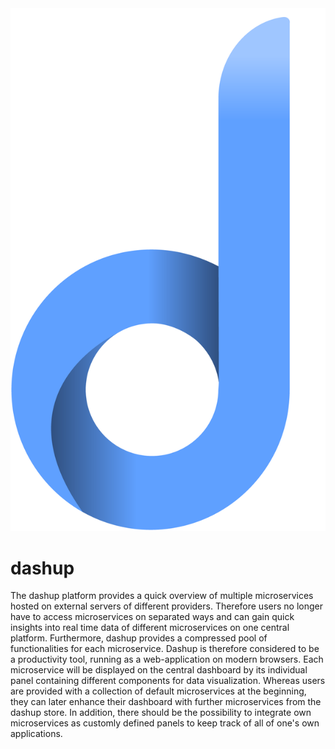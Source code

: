<img src="./images/logo/dashup_official.png" alt="official logo" />

# dashup
The dashup platform provides a quick overview of multiple microservices hosted on 
external servers of different providers. Therefore users no longer have to access 
microservices on separated ways and can gain quick insights into real time data of 
different microservices on one central platform. Furthermore, dashup provides a 
compressed pool of functionalities for each microservice. Dashup is therefore 
considered to be a productivity tool, running as a web-application on modern 
browsers. Each microservice will be displayed on the central dashboard by its 
individual panel containing different components for data visualization. Whereas 
users are provided with a collection of default microservices at the beginning, 
they can later enhance their dashboard with further microservices from the dashup 
store. In addition, there should be the possibility to integrate own microservices 
as customly defined panels to keep track of all of one's own applications.
